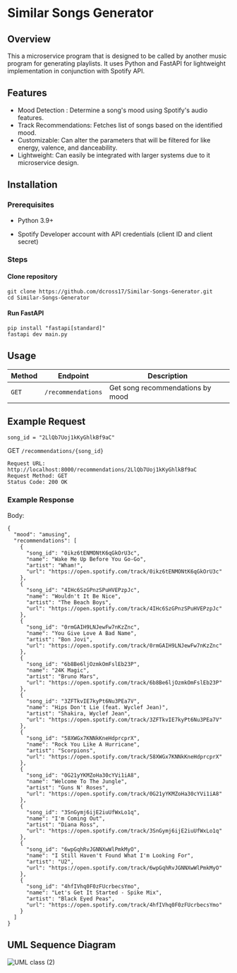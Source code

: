 # Similar Songs Generator

## Overview
This a microservice program that is designed to be called by another music program for generating playlists. It uses Python and FastAPI for lightweight implementation in conjunction with Spotify API.

## Features
- Mood Detection : Determine a song's mood using Spotify's audio features.
- Track Recommendations: Fetches list of songs based on the identified mood.
- Customizable: Can alter the parameters that will be filtered for like energy, valence, and danceability.
- Lightweight: Can easily be integrated with larger systems due to it microservice design.

## Installation

### Prerequisites

- Python 3.9+

- Spotify Developer account with API credentials (client ID and client secret)

### Steps


#### Clone repository

```
git clone https://github.com/dcross17/Similar-Songs-Generator.git
cd Similar-Songs-Generator
```

#### Run FastAPI
```
pip install "fastapi[standard]"
fastapi dev main.py
```



## Usage

| Method | Endpoint           | Description                     |
|--------|--------------------|---------------------------------|
| `GET`  | `/recommendations` | Get song recommendations by mood|

## Example Request
```song_id = "2LlQb7Uoj1kKyGhlkBf9aC" ```

GET ```/recommendations/{song_id}```

```
Request URL: http://localhost:8000/recommendations/2LlQb7Uoj1kKyGhlkBf9aC
Request Method: GET
Status Code: 200 OK
```

### Example Response
Body:
```
{
  "mood": "amusing",
  "recommendations": [
    {
      "song_id": "0ikz6tENMONtK6qGkOrU3c",
      "name": "Wake Me Up Before You Go-Go",
      "artist": "Wham!",
      "url": "https://open.spotify.com/track/0ikz6tENMONtK6qGkOrU3c"
    },
    {
      "song_id": "4IHc6SzGPnzSPuHVEPzpJc",
      "name": "Wouldn't It Be Nice",
      "artist": "The Beach Boys",
      "url": "https://open.spotify.com/track/4IHc6SzGPnzSPuHVEPzpJc"
    },
    {
      "song_id": "0rmGAIH9LNJewFw7nKzZnc",
      "name": "You Give Love A Bad Name",
      "artist": "Bon Jovi",
      "url": "https://open.spotify.com/track/0rmGAIH9LNJewFw7nKzZnc"
    },
    {
      "song_id": "6b8Be6ljOzmkOmFslEb23P",
      "name": "24K Magic",
      "artist": "Bruno Mars",
      "url": "https://open.spotify.com/track/6b8Be6ljOzmkOmFslEb23P"
    },
    {
      "song_id": "3ZFTkvIE7kyPt6Nu3PEa7V",
      "name": "Hips Don't Lie (feat. Wyclef Jean)",
      "artist": "Shakira, Wyclef Jean",
      "url": "https://open.spotify.com/track/3ZFTkvIE7kyPt6Nu3PEa7V"
    },
    {
      "song_id": "58XWGx7KNNkKneHdprcprX",
      "name": "Rock You Like A Hurricane",
      "artist": "Scorpions",
      "url": "https://open.spotify.com/track/58XWGx7KNNkKneHdprcprX"
    },
    {
      "song_id": "0G21yYKMZoHa30cYVi1iA8",
      "name": "Welcome To The Jungle",
      "artist": "Guns N' Roses",
      "url": "https://open.spotify.com/track/0G21yYKMZoHa30cYVi1iA8"
    },
    {
      "song_id": "3SnGymj6ijE2iuUfWxLo1q",
      "name": "I'm Coming Out",
      "artist": "Diana Ross",
      "url": "https://open.spotify.com/track/3SnGymj6ijE2iuUfWxLo1q"
    },
    {
      "song_id": "6wpGqhRvJGNNXwWlPmkMyO",
      "name": "I Still Haven't Found What I'm Looking For",
      "artist": "U2",
      "url": "https://open.spotify.com/track/6wpGqhRvJGNNXwWlPmkMyO"
    },
    {
      "song_id": "4hfIVhq0F0zFUcrbecsYmo",
      "name": "Let's Get It Started - Spike Mix",
      "artist": "Black Eyed Peas",
      "url": "https://open.spotify.com/track/4hfIVhq0F0zFUcrbecsYmo"
    }
  ]
}

```
## UML Sequence Diagram

![UML class (2)](https://github.com/user-attachments/assets/a6cef070-66e6-4483-aa37-6dca9d82064c)


